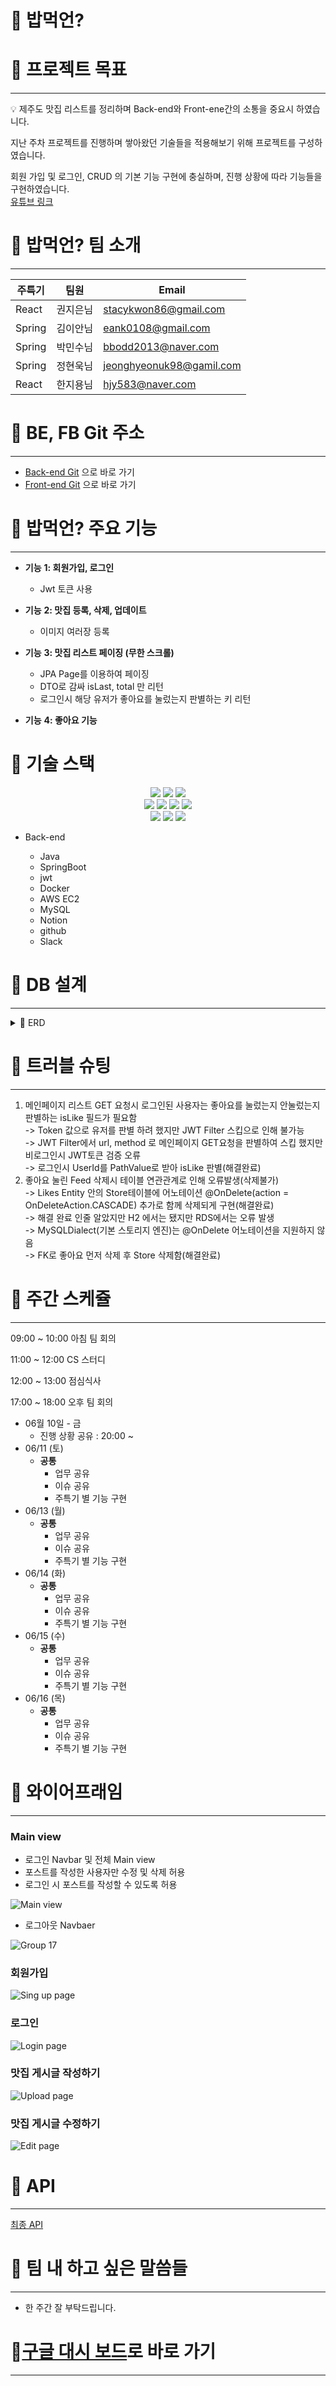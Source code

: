 # 🐳 밥먹언?

# 🍇 프로젝트 목표

---

<aside>
💡 제주도 맛집 리스트를 정리하며 Back-end와 Front-ene간의 소통을 중요시 하였습니다.

</aside>

지난 주차 프로젝트를 진행하며 쌓아왔던 기술들을 적용해보기 위해 프로젝트를 구성하였습니다.

회원 가입 및 로그인, CRUD 의 기본 기능 구현에 충실하며, 진행 상황에 따라 기능들을 구현하였습니다.  
[유튜브 링크](https://youtu.be/ZjxE6d2uZPA)

# 🍉 밥먹언? 팀 소개

---

| 주특기 | 팀원 | Email |
| --- | --- | --- |
| React | 권지은님 | stacykwon86@gmail.com |
| Spring | 김이안님 | eank0108@gmail.com |
| Spring | 박민수님 | bbodd2013@naver.com |
| Spring | 정현욱님 | jeonghyeonuk98@gamil.com |
| React | 한지용님 | hjy583@naver.com |

# 🥭 BE, FB Git 주소

---

- [Back-end Git](https://github.com/jigomgom/Back-end.git) 으로 바로 가기
- [Front-end Git](https://github.com/jigomgom/Front-end.git) 으로 바로 가기

# 🍊 밥먹언? 주요 기능

---

- **기능** **1: 회원가입, 로그인**
    - Jwt 토큰 사용
    
- **기능** **2: 맛집 등록, 삭제, 업데이트**
    - 이미지 여러장 등록
    
- **기능** **3: 맛집 리스트 페이징 (무한 스크롤)**
    - JPA Page를 이용하여 페이징
   - DTO로 감싸 isLast, total 만 리턴
   - 로그인시 해당 유저가 좋아요를 눌렀는지 판별하는 키 리턴

- **기능** **4:  좋아요 기능**
    


<div><h1>🥭 기술 스택</h1></div>
<p align="center">

<img src="https://img.shields.io/badge/SpringBoot-6DB33F?style=for-the-badge&logo=Spring&logoColor=white">
<img src="https://img.shields.io/badge/Java-EC2025?style=for-the-badge&logo=Java&logoColor=white">
<img src="https://img.shields.io/badge/Gradle-39D52D?style=for-the-badge&logo=Gradle&logoColor=white">

<br>
<img src="https://img.shields.io/badge/jwt-000000?style=for-the-badge&logo=jwt&logoColor=white">
<img src="https://img.shields.io/badge/Docker-4DCBFE?style=for-the-badge&logo=Docker&logoColor=white">
<img src="https://img.shields.io/badge/AWS EC2 SDK-F58536?style=for-the-badge&logo=AWS&logoColor=white">
<img src="https://img.shields.io/badge/MySQL-4479A1?style=for-the-badge&logo=MySQL&logoColor=white">

<br>
<img src="https://img.shields.io/badge/Notion-181818?style=for-the-badge&logo=Notion&logoColor=white">
<img src="https://img.shields.io/badge/github-181717?style=for-the-badge&logo=github&logoColor=white">
<img src="https://img.shields.io/badge/Slack-4A154B?style=for-the-badge&logo=Slack&logoColor=white">


<br>
</p>

- Back-end

    - Java
    - SpringBoot
    - jwt
    - Docker
    - AWS EC2
    - MySQL
    - Notion
    - github
    - Slack
 
 
# 🐳 DB 설계

---

<details>
<summary>🐳 ERD</summary>
<div markdown="1">

![ERD](https://user-images.githubusercontent.com/95006095/173968568-ad73caa7-32f4-454c-996e-c0c984765bc1.png)

</div>
</details>  

# 📌 트러블 슈팅

---
1. 메인페이지 리스트 GET 요청시 로그인된 사용자는 좋아요를 눌렀는지 안눌렀는지 판별하는 isLike 필드가 필요함  
   -> Token 값으로 유저를 판별 하려 했지만 JWT Filter 스킵으로 인해 불가능  
   -> JWT Filter에서 url, method 로 메인페이지 GET요청을 판별하여 스킵 했지만 비로그인시 JWT토큰 검증 오류  
   -> 로그인시 UserId를 PathValue로 받아 isLike 판별(해결완료)  
2. 좋아요 눌린 Feed 삭제시 테이블 연관관계로 인해 오류발생(삭제불가)  
   -> Likes Entity 안의 Store테이블에 어노테이션 @OnDelete(action = OnDeleteAction.CASCADE) 추가로 함께 삭제되게 구현(해결완료)  
   -> 해결 완료 인줄 알았지만 H2 에서는 됐지만 RDS에서는 오류 발생  
   -> MySQLDialect(기본 스토리지 엔진)는 @OnDelete 어노테이션을 지원하지 않음  
   -> FK로 좋아요 먼저 삭제 후 Store 삭제함(해결완료)  

# 🍅 주간 스케쥴

---

09:00 ~ 10:00 아침 팀 회의

11:00 ~ 12:00 CS 스터디

12:00 ~ 13:00 점심식사

17:00 ~ 18:00 오후 팀 회의

- 06월 10일 - 금
    - 진행 상황 공유 : 20:00 ~
- 06/11 (토)
    - **공통**
        - 업무 공유
        - 이슈 공유
        - 주특기 별 기능 구현
- 06/13 (월)
    - **공통**
        - 업무 공유
        - 이슈 공유
        - 주특기 별 기능 구현
- 06/14 (화)
    - **공통**
        - 업무 공유
        - 이슈 공유
        - 주특기 별 기능 구현
- 06/15 (수)
    - **공통**
        - 업무 공유
        - 이슈 공유
        - 주특기 별 기능 구현
- 06/16 (목)
    - **공통**
        - 업무 공유
        - 이슈 공유
        - 주특기 별 기능 구현

# 🍒 와이어프래임

---

### Main view

- 로그인 Navbar 및 전체 Main view
- 포스트를 작성한 사용자만 수정 및 삭제 허용
- 로그인 시 포스트를 작성할 수 있도록 허용
    
 ![Main view](https://user-images.githubusercontent.com/107230384/173980499-d0018dd6-7689-4842-a2a7-d62bb9207cc0.png)
    

- 로그아웃 Navbaer

![Group 17](https://user-images.githubusercontent.com/107230384/173980788-728eff53-2d5a-4b50-96d8-759341c380c6.jpg)

### 회원가입

![Sing up page](https://user-images.githubusercontent.com/107230384/173980540-8e1e44b0-1348-4b52-b69d-76fcdba445c6.png)

### 로그인

![Login page](https://user-images.githubusercontent.com/107230384/173980583-e6094194-642c-410d-953f-82e89c5b4845.png)

### 맛집 게시글 작성하기

![Upload page](https://user-images.githubusercontent.com/107230384/173980614-548bdce3-7c7e-412a-ae6e-95870be1e067.png)


### 맛집 게시글 수정하기
![Edit page](https://user-images.githubusercontent.com/107230384/173980654-b1f602d3-7c08-4590-bbc1-1444498e6a38.png)

# 🍊 API

---

[최종 API](https://www.notion.so/a720cff38f7249d392bdf2c5dc957498)

# 🍎 팀 내 하고 싶은 말씀들

---

- 한 주간 잘 부탁드립니다.

# 🥭[구글 대시 보드](https://docs.google.com/spreadsheets/d/1OCmYlh12oT2aN8fBhAJzl1Qdd_kL_rN8Gcpu1skV7tE/edit#gid=933892082)로 바로 가기

---


